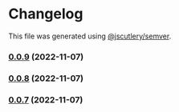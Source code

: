 # Changelog

This file was generated using [@jscutlery/semver](https://github.com/jscutlery/semver).

### [0.0.9](https://github.com/notional-finance/notional-monorepo/compare/error-0.0.8...error-0.0.9) (2022-11-07)

### [0.0.8](https://github.com/notional-finance/notional-monorepo/compare/error-0.0.7...error-0.0.8) (2022-11-07)

### [0.0.7](https://github.com/notional-finance/notional-monorepo/compare/error-0.0.6...error-0.0.7) (2022-11-07)
